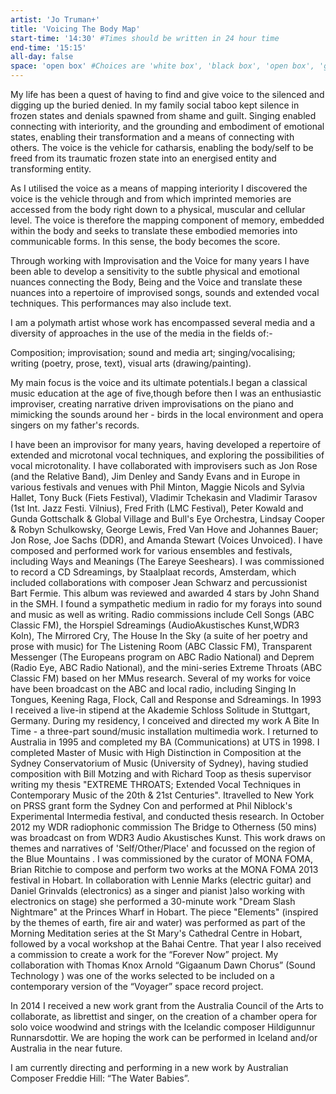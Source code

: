 ```yaml
---
artist: 'Jo Truman+'
title: 'Voicing The Body Map'
start-time: '14:30' #Times should be written in 24 hour time
end-time: '15:15'
all-day: false
space: 'open box' #Choices are 'white box', 'black box', 'open box', 'grounds'
---
```

<!-- Description -->
My life has been a quest of having to find and give voice to the silenced and digging up the buried denied. In my family social taboo  kept silence in frozen states and   denials spawned from shame and guilt. Singing enabled connecting  with  interiority, and the  grounding and embodiment of emotional states, enabling their transformation and a means of connecting with others. The voice is the vehicle for catharsis, enabling the body/self to be freed from its traumatic frozen state into an energised entity and transforming entity.

As I utilised the voice as a means of mapping interiority I discovered  the voice is the vehicle through and from which imprinted memories are accessed from the body right down to a physical, muscular and cellular level.  The voice is therefore the mapping component of memory, embedded within the body  and seeks to translate these embodied memories into communicable forms. In this sense, the body becomes the score.

Through working with Improvisation and the Voice for many years I have been able to develop a sensitivity to the subtle physical and emotional nuances connecting the Body, Being and the Voice and translate these nuances into a repertoire of improvised songs, sounds and extended vocal techniques. This performances may also include text.

<!-- Bio -->
I am a polymath artist whose work has encompassed several media and a diversity of approaches in the use of the media in the fields of:-

Composition; improvisation; sound and media art; singing/vocalising; writing (poetry, prose, text), visual arts (drawing/painting).

My main  focus is the voice and its ultimate potentials.I began a classical music education at the age of five,though before then I was an enthusiastic improviser, creating narrative driven improvisations on the piano and mimicking the sounds around her - birds in the local environment and opera singers on my  father's records.

I have been an improvisor for many years, having developed a repertoire of extended and microtonal vocal techniques, and exploring the possibilities of vocal microtonality. I have collaborated with improvisers such as Jon Rose (and the Relative Band), Jim Denley and Sandy Evans and in Europe in various festivals and venues with  Phil Minton, Maggie Nicols and Sylvia Hallet, Tony Buck (Fiets Festival), Vladimir Tchekasin and Vladimir Tarasov (1st Int. Jazz Festi. Vilnius), Fred Frith (LMC Festival), Peter Kowald and Gunda Gottschalk & Global Village and Bull's Eye Orchestra, Lindsay Cooper & Robyn Schulkowsky, George Lewis, Fred Van Hove and Johannes Bauer; Jon Rose, Joe Sachs (DDR), and Amanda Stewart (Voices Unvoiced).
I have  composed and performed work for various ensembles and festivals, including Ways and Meanings (The Eareye Seeshears). I  was commissioned to record a CD Sdreamings, by Staalplaat records, Amsterdam, which included collaborations with composer Jean Schwarz and percussionist Bart Fermie. This album was reviewed and awarded 4 stars by John Shand in the SMH.
I found a sympathetic medium in radio for my forays into sound and music as well as writing. Radio commissions include Cell Songs (ABC Classic FM), the Horspiel Sdreamings (AudioAkustisches Kunst,WDR3 Koln), The Mirrored Cry, The House In the Sky (a suite of her poetry and prose with music) for The Listening Room (ABC Classic FM), Transparent Messenger (The Europeans program on ABC Radio National) and Deprem (Radio Eye, ABC Radio National), and the mini-series Extreme Throats (ABC Classic FM) based on her MMus research. Several of my works for voice have been broadcast on the ABC and local radio, including Singing In Tongues, Keening Raga, Flock, Call and Response and Sdreamings.
In 1993 I received a live-in stipend at the Akademie Schloss Solitude in Stuttgart, Germany. During my residency, I conceived and directed my work A Bite In Time - a three-part sound/music installation multimedia work. I returned to Australia in 1995 and completed my BA (Communications) at UTS in 1998.
I completed  Master of Music with High Distinction in Composition at the Sydney Conservatorium of Music (University of Sydney), having studied composition with Bill Motzing and with Richard Toop as thesis supervisor writing my thesis "EXTREME THROATS; Extended Vocal Techniques in Contemporary Music of the 20th & 21st Centuries". Itravelled to New York on PRSS grant form the Sydney Con and performed at Phil Niblock's Experimental Intermedia festival, and conducted thesis research.
In October 2012 my WDR radiophonic commission The Bridge to Otherness (50 mins) was broadcast on from WDR3 Audio Akustisches Kunst. This work draws on themes and narratives of 'Self/Other/Place' and focussed on the region of the Blue Mountains .
I was commissioned by the curator of MONA FOMA, Brian Ritchie to compose and perform two works at the MONA FOMA 2013 festival in Hobart. In collaboration with Lennie Marks (electric guitar) and Daniel Grinvalds (electronics) as a singer and pianist )also working with electronics on stage) she performed a 30-minute work "Dream Slash Nightmare" at the Princes Wharf in Hobart. The piece "Elements" (inspired by the themes of earth, fire air and water) was performed as part of the Morning Meditation series at the St Mary's Cathedral Centre in Hobart, followed by a vocal workshop at the Bahai Centre. That year I also received a commission to create a work for the “Forever Now” project. My collaboration with Thomas Knox Arnold “Gigaanum Dawn Chorus” (Sound Technology ) was one of the works selected to be included on a contemporary version of the “Voyager” space record project.

In 2014 I received a new work grant from the Australia Council of the Arts to collaborate, as librettist and singer, on the creation of a chamber opera for solo voice woodwind and strings with the Icelandic composer Hildigunnur Runnarsdottir. We are hoping the work can be performed in Iceland and/or Australia in the near future.

I am currently directing and performing in a new work by Australian Composer Freddie Hill: “The Water Babies”.
